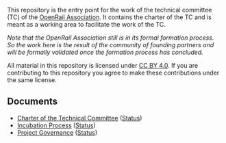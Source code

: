 This repository is the entry point for the work of the technical committee (TC) of the [OpenRail Association](https://openrailassociation.org/). It contains the charter of the TC and is meant as a working area to facilitate the work of the TC.

_Note that the OpenRail Association still is in its formal formation process. So the work here is the result of the community of founding partners and will be formally validated once the formation process has concluded._

All material in this repository is licensed under [CC BY 4.0](https://creativecommons.org/licenses/by/4.0/). If you are contributing to this repository you agree to make these contributions under the same license.

## Documents

* [Charter of the Technical Committee](charter.md) ([Status](https://github.com/OpenRailAssociation/technical-committee/milestone/1))
* [Incubation Process](incubation_process.md)
 ([Status](https://github.com/OpenRailAssociation/technical-committee/milestone/2))
* [Project Governance](project_governance.md) ([Status](https://github.com/OpenRailAssociation/technical-committee/milestone/3))
